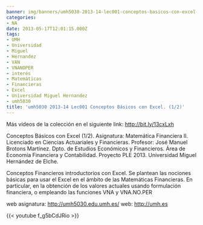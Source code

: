 ```yaml
---
banner: img/banners/umh5030-2013-14-lec001-conceptos-basicos-con-excel-1-2.jpg
categories:
- NA
date: 2013-05-17T12:01:15.000Z
tags:
- UMH
- Universidad
- Miguel
- Hernandez
- VAN
- VNANOPER
- interés
- Matemáticas
- Financieras
- Excel
- Universidad Miguel Hernandez
- umh5030
title: 'umh5030 2013-14 Lec001 Conceptos Básicos con Excel. (1/2)'
---
```


Más vídeos de la colección en el siguiente link: http://bit.ly/13cxLxh

Conceptos Básicos con Excel (1/2).
Asignatura: Matemática Financiera II.
Licenciado en Ciencias Actuariales y Financieras.
Profesor: José Manuel Brotons Martínez.
Dpto. de Estudios Económicos y Financieros.
Área de Economía Financiera y Contabilidad.
Proyecto PLE 2013. Universidad Miguel Hernández de Elche.

Conceptos Financieros introductorios con Excel. Se plantean las nociones básicas para usar el Excel en el ámbito de las Matemáticas Financieras. En particular, en la obtención de los valores actuales usando formulación financiera, o empleando las funciones VNA y VNA.NO.PER

web asignatura: http://umh5030.edu.umh.es/
web: http://umh.es

{{< youtube f_g5bCdJRio >}}

